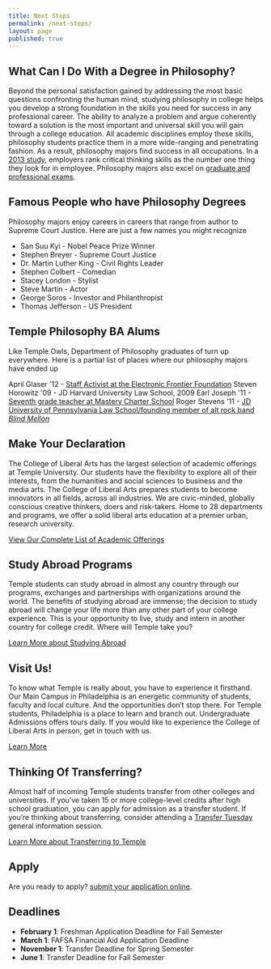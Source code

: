 ```yaml
---
title: Next Stops
permalink: /next-stops/
layout: page
published: true
---
```


## What Can I Do With a Degree in Philosophy?
Beyond the personal satisfaction gained by addressing the most basic questions confronting the human mind, studying philosophy in college helps you develop a strong foundation in the skills you need for success in any professional career. The ability to analyze a problem and argue coherently toward a solution is the most important and universal skill you will gain through a college education. All academic disciplines employ these skills, philosophy students practice them in a more wide-ranging and penetrating fashion. As a result, philosophy majors find success in all occupations. In a [2013 study](https://www.aacu.org/sites/default/files/files/LEAP/2013_EmployerSurvey.pdf), employers rank critical thinking skills as the number one thing they look for in employee. Philosophy majors also excel on [graduate and professional exams](http://blogs.discovermagazine.com/gnxp/2010/12/verbal-vs-mathematical-aptitude-in-academics/#.WdKZo9NSyUl). 

## Famous People who have Philosophy Degrees
Philosophy majors enjoy careers in careers that range from author to Supreme Court Justice. Here are just a few names you might recognize

- San Suu Kyi - Nobel Peace Prize Winner
- Stephen Breyer - Supreme Court Justice
- Dr. Martin Luther King - Civil Rights Leader
- Stephen Colbert - Comedian
- Stacey London - Stylist
- Steve Martin - Actor
- George Soros - Investor and Philanthropist
- Thomas Jefferson - US President

## Temple Philosophy BA Alums
Like Temple Owls, Department of Philosophy graduates of turn up everywhere. Here is a partial list of places where our philosophy majors have ended up

April Glaser '12 - [Staff Activist at the Electronic Frontier Foundation](https://sites.temple.edu/humansciences/2014/05/12/temple-made-april-glaser-and-the-eff/)
Steven Horowitz '09 - JD Harvard University Law School, 2009
Earl Joseph '11 - [Seventh grade teacher at Mastery Charter School](https://liberalarts.temple.edu/about-us/newsroom/philosophy-alumnus-looks-disrupt-american-education-system)
Roger Stevens '11 - [JD University of Pennsylvania Law School/founding member of alt rock band _Blind Mellon_](https://en.wikipedia.org/wiki/Rogers_Stevens)





## Make Your Declaration
The College of Liberal Arts has the largest selection of academic offerings at Temple University. Our students have the flexibility to explore all of their interests, from the humanities and social sciences to business and the media arts. The College of Liberal Arts prepares students to become innovators in all fields, across all industries. We are civic-minded, globally conscious creative thinkers, doers and risk-takers. Home to 28 departments and programs, we offer a solid liberal arts education at a premier urban, research university.

[View Our Complete List of Academic Offerings](liberalarts.temple.edu)

## Study Abroad Programs
Temple students can study abroad in almost any country through our programs, exchanges and partnerships with organizations around the world. The benefits of studying abroad are immense; the decision to study abroad will change your life more than any other part of your college experience. This is your opportunity to live, study and intern in another country for college credit. Where will Temple take you?

[Learn More about Studying Abroad](https://studyabroad.temple.edu/)

## Visit Us!
To know what Temple is really about, you have to experience it firsthand. Our Main Campus in Philadelphia is an energetic community of students, faculty and local culture. And the opportunities don’t stop there. For Temple students, Philadelphia is a place to learn and branch out. Undergraduate Admissions offers tours daily. If you would like to experience the College of Liberal Arts in person, get in touch with us.

[Learn More](http://admissions.temple.edu/visit)

## Thinking Of Transferring?
Almost half of incoming Temple students transfer from other colleges and universities. If you’ve taken 15 or more college-level credits after high school graduation, you can apply for admission as a transfer student. If you’re thinking about transferring, consider attending a [Transfer Tuesday](http://admissions.temple.edu/visit/transfer-tuesday) general information session.

[Learn More about Transferring to Temple](http://admissions.temple.edu/apply/transfer-applicant)

## Apply
Are you ready to apply? [submit your application online](http://admissions.temple.edu/apply).

## Deadlines
- **February 1**: Freshman Application Deadline for Fall Semester
- **March 1**: FAFSA Financial Aid Application Deadline
- **November 1**: Transfer Deadline for Spring Semester
- **June 1**: Transfer Deadline for Fall Semester
